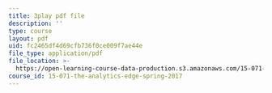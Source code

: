 ```yaml
---
title: 3play pdf file
description: ''
type: course
layout: pdf
uid: fc2465df4d69cfb736f0ce009f7ae44e
file_type: application/pdf
file_location: >-
  https://open-learning-course-data-production.s3.amazonaws.com/15-071-the-analytics-edge-spring-2017/fc2465df4d69cfb736f0ce009f7ae44e_9i1sOSIccgw.pdf
course_id: 15-071-the-analytics-edge-spring-2017
---
```

